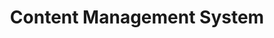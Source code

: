 ---
# This topic lives at
# https://digital.gov/topics/content-management-system

# Topic Title
title: "Content Management System"

# description — keep it short and clear
# summary: ""

# Weight
weight: 1

# For more information on managing topics,
# see https://github.com/GSA/digitalgov.gov/wiki/topics
---